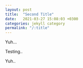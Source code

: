 ```yaml
---
layout: post
title:  "Second Title"
date:   2021-03-27 15:08:03 +0300
categories: jekyll category
permalink: "/:title"
---
```

Yuh...

Testing..

Yuh..
